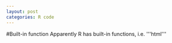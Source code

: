 ```yaml
---
layout: post
categories: R code
---
```


#Built-in function
Apparently R has built-in functions, i.e.
'''html'''
